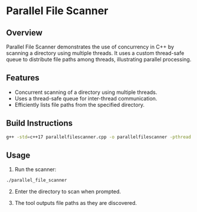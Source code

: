 # Parallel File Scanner

## Overview
Parallel File Scanner demonstrates the use of concurrency in C++ by scanning a directory using multiple threads. It uses a custom thread-safe queue to distribute file paths among threads, illustrating parallel processing.

## Features
- Concurrent scanning of a directory using multiple threads.
- Uses a thread-safe queue for inter-thread communication.
- Efficiently lists file paths from the specified directory.

## Build Instructions
```sh
g++ -std=c++17 parallelfilescanner.cpp -o parallelfilescanner -pthread
```
## Usage
1. Run the scanner:
```sh
./parallel_file_scanner
```
2. Enter the directory to scan when prompted.

3. The tool outputs file paths as they are discovered.
